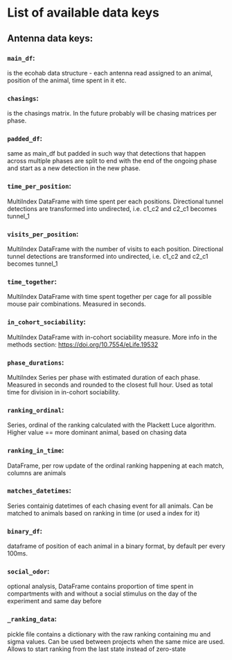 # List of available data keys

## Antenna data keys:

### `main_df`: 
is the ecohab data structure - each antenna read assigned to an animal, position of the animal, time spent in it etc.

### `chasings`:
 is the chasings matrix. In the future probably will be chasing matrices per phase.

### `padded_df`:
 same as main_df but padded in such way that detections that happen across multiple phases are split to end with the end of the ongoing phase and start as a new detection in the new phase.

### `time_per_position`:
 MultiIndex DataFrame with time spent per each positions. Directional tunnel detections are transformed into undirected, i.e. c1_c2 and c2_c1 becomes tunnel_1

### `visits_per_position`:
 MultiIndex DataFrame with the number of visits to each position. Directional tunnel detections are transformed into undirected, i.e. c1_c2 and c2_c1 becomes tunnel_1

### `time_together`:
 MultiIndex DataFrame with time spent together per cage for all possible mouse pair combinations. Measured in seconds.

### `in_cohort_sociability`:
 MultiIndex DataFrame with in-cohort sociability measure. More info in the methods section: https://doi.org/10.7554/eLife.19532

### `phase_durations`:
 MultiIndex Series per phase with estimated duration of each phase. Measured in seconds and rounded to the closest full hour. Used as total time for division in in-cohort sociability.

### `ranking_ordinal`:
 Series, ordinal of the ranking calculated with the Plackett Luce algorithm. Higher value == more dominant animal, based on chasing data

### `ranking_in_time`:
 DataFrame, per row update of the ordinal ranking happening at each match, columns are animals

### `matches_datetimes`:
 Series containig datetimes of each chasing event for all animals. Can be matched to animals based on ranking in time (or used a index for it)

### `binary_df`:
 dataframe of position of each animal in a binary format, by default per every 100ms.

### `social_odor`:
 optional analysis, DataFrame contains proportion of time spent in compartments with and without a social stimulus on the day of the experiment and same day before

### `_ranking_data`:
 pickle file contains a dictionary with the raw ranking containing mu and sigma values. Can be used between projects when the same mice are used. Allows to start ranking from the last state instead of zero-state